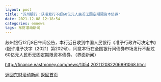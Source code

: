 ```yaml
---
layout: post
title: "苏州银行：获准发行不超60亿元人民币无固定期限资本债券"
date: 2021-12-08 12:18:54
categories: emnews
tags: 东财滚动新闻
---
```


苏州银行12月8日午间公告，本行近日收到中国人民银行《准予行政许可决定书》(银许准予决字〔2021〕第202号)，同意本行在全国银行间债券市场发行不超过60亿元人民币无固定期限资本债券。（界面新闻）

<http://finance.eastmoney.com/news/1354,202112082206891068.html>

[返回东财滚动新闻](//finews.withounder.com/emnews/)
[返回首页](//finews.withounder.com/)